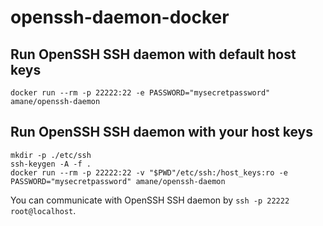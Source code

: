 # openssh-daemon-docker

## Run OpenSSH SSH daemon with default host keys

```
docker run --rm -p 22222:22 -e PASSWORD="mysecretpassword" amane/openssh-daemon
```

## Run OpenSSH SSH daemon with your host keys

```
mkdir -p ./etc/ssh
ssh-keygen -A -f .
docker run --rm -p 22222:22 -v "$PWD"/etc/ssh:/host_keys:ro -e PASSWORD="mysecretpassword" amane/openssh-daemon
```

You can communicate with OpenSSH SSH daemon by `ssh -p 22222 root@localhost`.
